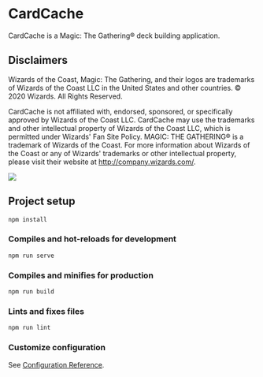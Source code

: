 # CardCache
CardCache is a Magic: The Gathering® deck building application.

## Disclaimers
Wizards of the Coast, Magic: The Gathering, and their logos are trademarks of Wizards of the Coast LLC in the United States and other countries. © 2020 Wizards. All Rights Reserved.

CardCache is not affiliated with, endorsed, sponsored, or specifically approved by Wizards of the Coast LLC. CardCache may use the trademarks and other intellectual property of Wizards of the Coast LLC, which is permitted under Wizards' Fan Site Policy. MAGIC: THE GATHERING® is a trademark of Wizards of the Coast. For more information about Wizards of the Coast or any of Wizards' trademarks or other intellectual property, please visit their website at http://company.wizards.com/.

![](images/Screen%20Shot%202020-12-02%20at%203.58.51%20PM.png)

## Project setup
```
npm install
```

### Compiles and hot-reloads for development
```
npm run serve
```

### Compiles and minifies for production
```
npm run build
```

### Lints and fixes files
```
npm run lint
```

### Customize configuration
See [Configuration Reference](https://cli.vuejs.org/config/).
